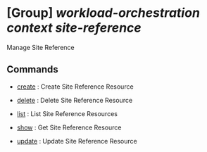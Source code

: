 # [Group] _workload-orchestration context site-reference_

Manage Site Reference

## Commands

- [create](/Commands/workload-orchestration/context/site-reference/_create.md)
: Create Site Reference Resource

- [delete](/Commands/workload-orchestration/context/site-reference/_delete.md)
: Delete Site Reference Resource

- [list](/Commands/workload-orchestration/context/site-reference/_list.md)
: List Site Reference Resources

- [show](/Commands/workload-orchestration/context/site-reference/_show.md)
: Get Site Reference Resource

- [update](/Commands/workload-orchestration/context/site-reference/_update.md)
: Update Site Reference Resource
